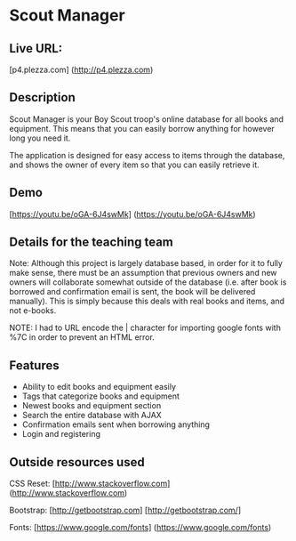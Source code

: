 # Scout Manager

## Live URL:

[p4.plezza.com] (http://p4.plezza.com)

## Description

Scout Manager is your Boy Scout troop's online database for all books and equipment. This means that you can easily borrow anything for however long you need it.

The application is designed for easy access to items through the database, and shows the owner of every item so that you can easily retrieve it.

## Demo

[https://youtu.be/oGA-6J4swMk] (https://youtu.be/oGA-6J4swMk)

## Details for the teaching team

Note: Although this project is largely database based, in order for it to fully make sense, there must be an assumption that previous owners and new owners will collaborate somewhat outside of the database (i.e. after book is borrowed and confirmation email is sent, the book will be delivered manually). This is simply because this deals with real books and items, and not e-books.

NOTE: I had to URL encode the | character for importing google fonts with %7C in order to prevent an HTML error.

## Features

* Ability to edit books and equipment easily
* Tags that categorize books and equipment
* Newest books and equipment section
* Search the entire database with AJAX
* Confirmation emails sent when borrowing anything
* Login and registering

## Outside resources used

CSS Reset: [http://www.stackoverflow.com] (http://www.stackoverflow.com)

Bootstrap: [http://getbootstrap.com] [http://getbootstrap.com/]

Fonts: [https://www.google.com/fonts] (https://www.google.com/fonts)

